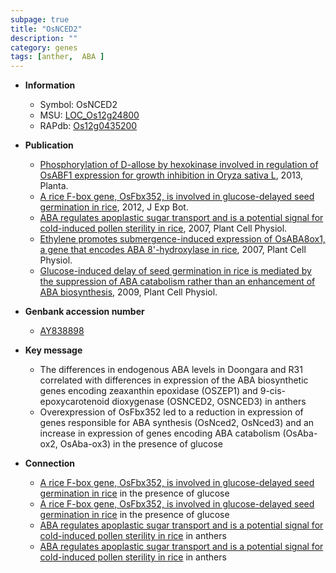 ```yaml
---
subpage: true
title: "OsNCED2"
description: ""
category: genes
tags: [anther,  ABA ]
---
```


* **Information**  
    + Symbol: OsNCED2  
    + MSU: [LOC_Os12g24800](http://rice.plantbiology.msu.edu/cgi-bin/ORF_infopage.cgi?orf=LOC_Os12g24800)  
    + RAPdb: [Os12g0435200](http://rapdb.dna.affrc.go.jp/viewer/gbrowse_details/irgsp1?name=Os12g0435200)  

* **Publication**  
    + [Phosphorylation of D-allose by hexokinase involved in regulation of OsABF1 expression for growth inhibition in Oryza sativa L](http://www.ncbi.nlm.nih.gov/pubmed?term=Phosphorylation+of+D-allose+by+hexokinase+involved+in+regulation+of+OsABF1+expression+for+growth+inhibition+in+Oryza+sativa+L%5BTitle%5D), 2013, Planta.
    + [A rice F-box gene, OsFbx352, is involved in glucose-delayed seed germination in rice](http://www.ncbi.nlm.nih.gov/pubmed?term=A+rice+F-box+gene,+OsFbx352,+is+involved+in+glucose-delayed+seed+germination+in+rice%5BTitle%5D), 2012, J Exp Bot.
    + [ABA regulates apoplastic sugar transport and is a potential signal for cold-induced pollen sterility in rice](http://www.ncbi.nlm.nih.gov/pubmed?term=ABA+regulates+apoplastic+sugar+transport+and+is+a+potential+signal+for+cold-induced+pollen+sterility+in+rice%5BTitle%5D), 2007, Plant Cell Physiol.
    + [Ethylene promotes submergence-induced expression of OsABA8ox1, a gene that encodes ABA 8'-hydroxylase in rice](http://www.ncbi.nlm.nih.gov/pubmed?term=Ethylene+promotes+submergence-induced+expression+of+OsABA8ox1,+a+gene+that+encodes+ABA+8'-hydroxylase+in+rice%5BTitle%5D), 2007, Plant Cell Physiol.
    + [Glucose-induced delay of seed germination in rice is mediated by the suppression of ABA catabolism rather than an enhancement of ABA biosynthesis](http://www.ncbi.nlm.nih.gov/pubmed?term=Glucose-induced+delay+of+seed+germination+in+rice+is+mediated+by+the+suppression+of+ABA+catabolism+rather+than+an+enhancement+of+ABA+biosynthesis%5BTitle%5D), 2009, Plant Cell Physiol.

* **Genbank accession number**  
    + [AY838898](http://www.ncbi.nlm.nih.gov/nuccore/AY838898)

* **Key message**  
    + The differences in endogenous ABA levels in Doongara and R31 correlated with differences in expression of the ABA biosynthetic genes encoding zeaxanthin epoxidase (OSZEP1) and 9-cis-epoxycarotenoid dioxygenase (OSNCED2, OSNCED3) in anthers
    + Overexpression of OsFbx352 led to a reduction in expression of genes responsible for ABA synthesis (OsNced2, OsNced3) and an increase in expression of genes encoding ABA catabolism (OsAba-ox2, OsAba-ox3) in the presence of glucose

* **Connection**  
    + [A rice F-box gene, OsFbx352, is involved in glucose-delayed seed germination in rice](OsAba-ox2,+OsAba-ox3) in the presence of glucose
    + [A rice F-box gene, OsFbx352, is involved in glucose-delayed seed germination in rice](OsAba-ox2,+OsAba-ox3) in the presence of glucose
    + [ABA regulates apoplastic sugar transport and is a potential signal for cold-induced pollen sterility in rice](OSNCED2,+OSNCED3) in anthers
    + [ABA regulates apoplastic sugar transport and is a potential signal for cold-induced pollen sterility in rice](OSNCED2,+OSNCED3) in anthers



